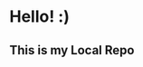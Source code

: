 <!DOCTYPE html>
<html>
  <body>
   <h1 class="head"><b>Hello!</b> :)</h1>
<h2>This is my Local Repo</h2>
  </body>
</html>
